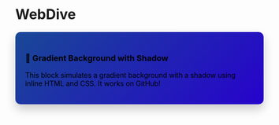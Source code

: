 # WebDive

<div style="background: linear-gradient(135deg, #194896, #2702CC); padding: 20px; border-radius: 10px; box-shadow: 0 10px 20px rgba(0, 0, 0, 0.2); color: #000;">

### 🌈 Gradient Background with Shadow

This block simulates a gradient background with a shadow using inline HTML and CSS. It works on GitHub!

</div>
